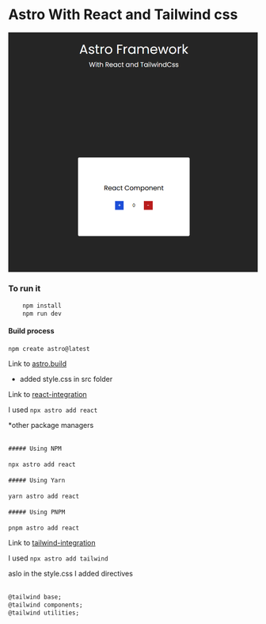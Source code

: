 # Astro With React and Tailwind css

<img align="center" alt="Shopify" width="auto" style="padding-right:10px;" src="./src/project.jpeg" />

<br/>

### To run it

```
    npm install
    npm run dev
```

#### Build process

```
npm create astro@latest

```

Link to [astro.build](https://www.astro.build)

- added style.css in src folder

Link to [react-integration](https://docs.astro.build/en/guides/integrations-guide/react/)

I used `npx astro add react`

\*other package managers

```

##### Using NPM

npx astro add react

##### Using Yarn

yarn astro add react

##### Using PNPM

pnpm astro add react

```

Link to [tailwind-integration](https://docs.astro.build/en/guides/integrations-guide/tailwind/)

I used `npx astro add tailwind`

aslo in the style.css I added directives

```

@tailwind base;
@tailwind components;
@tailwind utilities;

```

```

```

